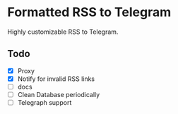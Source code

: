 # Formatted RSS to Telegram

Highly customizable RSS to Telegram.

## Todo

- [x] Proxy
- [x] Notify for invalid RSS links
- [ ] docs
- [ ] Clean Database periodically
- [ ] Telegraph support